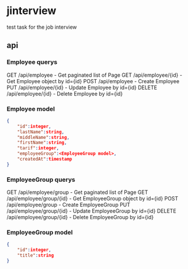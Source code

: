 # jinterview
test task for the job interview

## api

### Employee querys

GET /api/employee           - Get paginated list of Page<Employee>
GET /api/employee/{id}      - Get Employee object by id={id}
POST /api/employee          - Create Employee
PUT /api/employee/{id}      - Update Employee by id={id}
DELETE /api/employee/{id}   - Delete Employee by id={id}

### Employee model

```json
{
    "id":integer,
    "lastName":string,
    "middleName":string,
    "firstName":string,
    "tarif":integer,
    "employeeGroup":<EmployeeGroup model>,
    "createdAt":timestamp
}
```

### EmployeeGroup querys

GET /api/employee/group           - Get paginated list of Page<EmployeeGroup>
GET /api/employee/group/{id}      - Get EmployeeGroup object by id={id}
POST /api/employee/group          - Create EmployeeGroup
PUT /api/employee/group/{id}      - Update EmployeeGroup by id={id}
DELETE /api/employee/group/{id}   - Delete EmployeeGroup by id={id}

### EmployeeGroup model

```json
{
    "id":integer,
    "title":string
}
```
